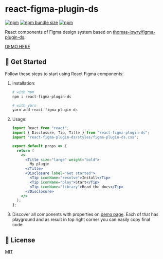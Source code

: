 # react-figma-plugin-ds

[![npm](https://img.shields.io/npm/v/react-figma-plugin-ds?logo=npm&cacheSeconds=1800)](https://www.npmjs.com/package/react-figma-plugin-ds)
[![npm bundle size](https://img.shields.io/bundlephobia/minzip/react-figma-plugin-ds?cacheSeconds=1800)](https://www.npmjs.com/package/react-figma-plugin-ds)
[![npm](https://img.shields.io/npm/dt/react-figma-plugin-ds?cacheSeconds=1800)](https://www.npmjs.com/package/react-figma-plugin-ds)

React components of Figma design system based on [thomas-lowry/figma-plugin-ds](https://github.com/thomas-lowry/figma-plugin-ds).

[DEMO HERE](https://alexandrtovmach.github.io/react-figma-plugin-ds/)

## 🚀 Get Started

Follow these steps to start using React Figma components:

1. Installation:

   ```sh
   # with npm
   npm i react-figma-plugin-ds

   # with yarn
   yarn add react-figma-plugin-ds
   ```

2. Usage:

   ```jsx
   import React from "react";
   import { Disclosure, Tip, Title } from "react-figma-plugin-ds";
   import "react-figma-plugin-ds/styles/figma-plugin-ds.css";

   export default props => {
     return (
       <>
         <Title size="large" weight="bold">
           My plugin
         </Title>
         <Disclosure label="Get started">
           <Tip iconName="resolve">Install</Tip>
           <Tip iconName="play">Start</Tip>
           <Tip iconName="library">Read the docs</Tip>
         </Disclosure>
       </>
     );
   };
   ```
3. Discover all components with properties on [demo page](https://alexandrtovmach.github.io/react-figma-plugin-ds/). Each of that has playground and as result in top right corner you can easily copy final code.

## 📝 License

[MIT](https://github.com/alexandrtovmach/react-figma-plugin-ds/blob/master/LICENSE)
